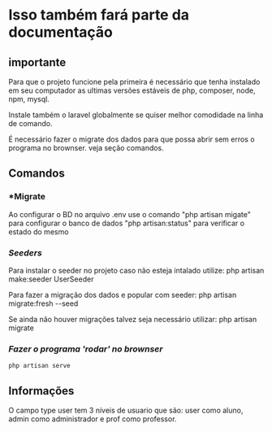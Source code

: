 # Isso também fará parte da documentação
## importante

Para que o projeto funcione pela primeira é necessário que tenha instalado em seu computador as ultimas versões estáveis de php, composer, node, npm,
mysql.

Instale também o laravel globalmente se quiser melhor comodidade na linha de comando.

É necessário fazer o migrate dos dados para que possa abrir sem erros o programa no brownser. veja seção comandos.


## Comandos

### *Migrate

Ao configurar o BD no arquivo .env use o comando "php artisan migate" para configurar o banco de dados 
    "php artisan:status" para verificar o estado do mesmo 

### *Seeders*

Para instalar o seeder no projeto caso não esteja intalado utilize: 
    php artisan make:seeder UserSeeder

Para fazer a migração dos dados e popular com seeder:
    php artisan migrate:fresh --seed

Se ainda não houver migrações talvez seja necessário utilizar:
    php artisan migrate

### *Fazer o programa 'rodar' no brownser*
    php artisan serve

## Informações

O campo type user tem 3 níveis de usuario que são: user como aluno, admin como administrador e prof como professor.

# 
